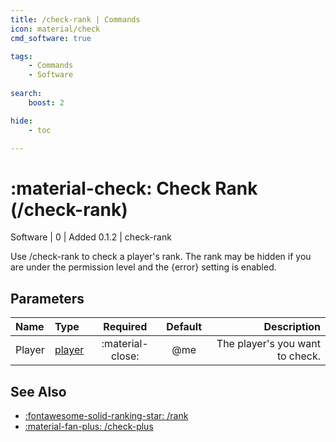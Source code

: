 ```yaml
---
title: /check-rank | Commands
icon: material/check
cmd_software: true

tags:
    - Commands
    - Software
    
search:
    boost: 2

hide:
    - toc

---
```

# <p style="color: var(--md-default-fg-color); display: inline;">:material-check: Check Rank</p> (/check-rank)
<div style="display:inline;">
<p style="color: var(--destrix-docs--commandcat-software); display: inline;">Software</p> | <p style="color: var(--md-default-fg-color--light); display: inline;">0</p> | <p style="color: var(--md-default-fg-color--light); display: inline;"> Added 0.1.2</p> | check-rank
</div>

Use /check-rank to check a player's rank. The rank may be hidden if you are under the permission level and the {error} setting is enabled.

## Parameters

| Name   | Type   | Required         | Default | Description                            |
|:--------|:--------|:------------------:|:---------:|----------------------------------------:|
| Player | [player](../parameters.md#player) | :material-close: | @me     | The player's you want to check. |

## See Also
* [:fontawesome-solid-ranking-star: /rank](./rank.md)
* [:material-fan-plus: /check-plus](./checkplus.md)